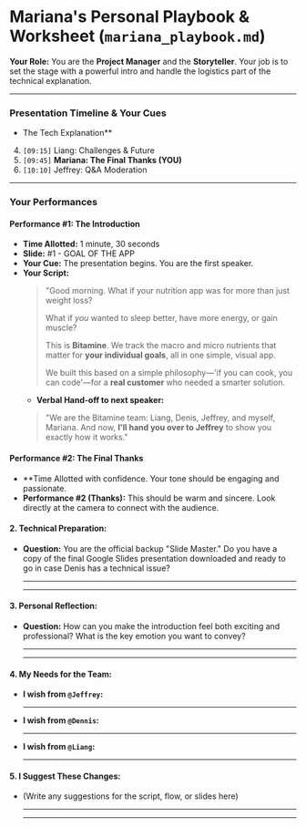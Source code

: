 
# **Mariana's Personal Playbook & Worksheet (`mariana_playbook.md`)**

**Your Role:** You are the **Project Manager** and the **Storyteller**. Your job is to set the stage with a powerful intro and handle the logistics part of the technical explanation.

---

### **Presentation Timeline & Your Cues**

* The Tech Explanation**
4.  `[09:15]` Liang: Challenges & Future
5.  `[09:45]` **Mariana: The Final Thanks (YOU)**
6.  `[10:10]` Jeffrey: Q&A Moderation

---

### **Your Performances**

#### **Performance #1: The Introduction**
*   **Time Allotted:** 1 minute, 30 seconds
*   **Slide:** #1 - GOAL OF THE APP
*   **Your Cue:** The presentation begins. You are the first speaker.
*   **Your Script:**
    > "Good morning. What if your nutrition app was for more than just weight loss?
    >
    > What if *you* wanted to sleep better, have more energy, or gain muscle?
    >
    > This is **Bitamine**. We track the macro and micro nutrients that matter for **your individual goals**, all in one simple, visual app.
    >
    > We built this based on a simple philosophy—'if you can cook, you can code'—for a **real customer** who needed a smarter solution.
    *   **Verbal Hand-off to next speaker:**
    > "We are the Bitamine team: Liang, Denis, Jeffrey, and myself, Mariana. And now, **I'll hand you over to Jeffrey** to show you exactly how it works."

#### **Performance #2: The Final Thanks**
*   **Time Allotted with confidence. Your tone should be engaging and passionate.
*   **Performance #2 (Thanks):** This should be warm and sincere. Look directly at the camera to connect with the audience.

#### **2. Technical Preparation:**
*   **Question:** You are the official backup "Slide Master." Do you have a copy of the final Google Slides presentation downloaded and ready to go in case Denis has a technical issue?
    ________________________________________________________________
    ________________________________________________________________

#### **3. Personal Reflection:**
*   **Question:** How can you make the introduction feel both exciting and professional? What is the key emotion you want to convey?
    ________________________________________________________________
    ________________________________________________________________

#### **4. My Needs for the Team:**
*   **I wish from `@Jeffrey`:**
    ________________________________________________________________
*   **I wish from `@Dennis`:**
    ________________________________________________________________
*   **I wish from `@Liang`:**
    ________________________________________________________________

#### **5. I Suggest These Changes:**
*   (Write any suggestions for the script, flow, or slides here)
    ________________________________________________________________
    ________________________________________________________________

